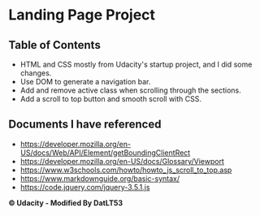 # Landing Page Project

## Table of Contents

* HTML and CSS mostly from Udacity's startup project, and I did some changes.
* Use DOM to generate a navigation bar.
* Add and remove active class when scrolling through the sections.
* Add a scroll to top button and smooth scroll with CSS.

## Documents I have referenced

* https://developer.mozilla.org/en-US/docs/Web/API/Element/getBoundingClientRect
* https://developer.mozilla.org/en-US/docs/Glossary/Viewport
* https://www.w3schools.com/howto/howto_js_scroll_to_top.asp
* https://www.markdownguide.org/basic-syntax/
* https://code.jquery.com/jquery-3.5.1.js

**© Udacity - Modified By DatLT53**
